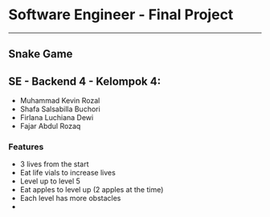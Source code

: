 <h1>Software Engineer - Final Project</h2>
<hr>
<h2>Snake Game</h2>
<h2>SE - Backend 4 - Kelompok 4: </h2>
<ul> 
    <li>Muhammad Kevin Rozal </li>
    <li>Shafa Salsabilla Buchori </li>
    <li>Firlana Luchiana Dewi </li>
    <li>Fajar Abdul Rozaq </li>
</ul>
<h3>Features </h2>
<ul>
   <li>3 lives from the start </li>
    <li>Eat life vials to increase lives </li>
    <li>Level up to level 5 </li>
    <li>Eat apples to level up (2 apples at the time) </li>
    <li>Each level has more obstacles <li>
